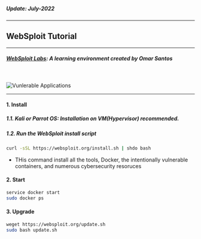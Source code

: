 <h5><em>Update: July-2022</em></h5>

---

<h2>WebSploit Tutorial</h2>

---

##### [WebSploit Labs](https://websploit.org): A learning environment created by Omar Santos

<br/>

![Vunlerable Applications](https://websploit.org/assets/images/websploit-topo-1360x1228.png)

---

<h4>1. Install</h4>

##### 1.1. Kali or Parrot OS: Installation on VM(Hypervisor) recommended.

##### 1.2. Run the WebSploit install script

```sh
curl -sSL https://websploit.org/install.sh | shdo bash

```

-   THis command install all the tools, Docker, the intentionally vulnerable containers, and numerous cybersecurity resoruces

<h4>2. Start</h4>

```sh
service docker start
sudo docker ps
```

<h4>3. Upgrade</h4>

```sh
weget https://websploit.org/update.sh
sudo bash update.sh

```

